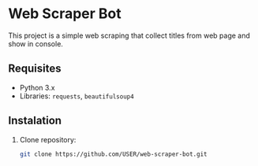 # Web Scraper Bot

This project is a simple web scraping that collect titles from web page and show in console.

## Requisites

- Python 3.x
- Libraries: `requests`, `beautifulsoup4`

## Instalation

1. Clone repository:
   ```bash
   git clone https://github.com/USER/web-scraper-bot.git

